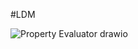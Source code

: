 #LDM


![Property Evaluator drawio](https://github.com/Ashutoshrx/bank-property-evaluator/assets/48993028/6bf9aa10-3d90-49cb-be1a-afee7562164c)


